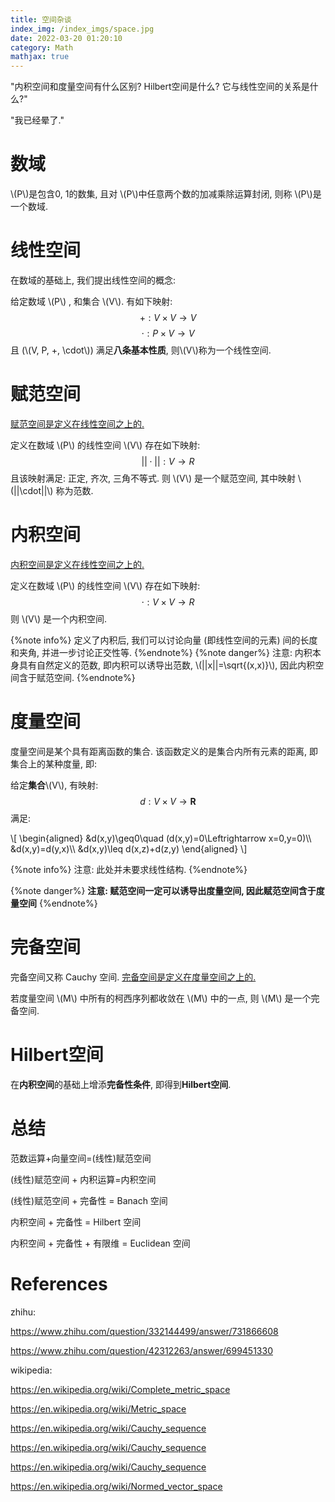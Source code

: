 ```yaml
---
title: 空间杂谈
index_img: /index_imgs/space.jpg
date: 2022-03-20 01:20:10
category: Math
mathjax: true
---
```


"内积空间和度量空间有什么区别? Hilbert空间是什么? 它与线性空间的关系是什么?"

"我已经晕了."

<!--more-->

# 数域
\\(P\\)是包含0, 1的数集, 且对 \\(P\\)中任意两个数的加减乘除运算封闭, 则称 \\(P\\)是一个数域.

# 线性空间
在数域的基础上, 我们提出线性空间的概念:

给定数域 \\(P\\) , 和集合 \\(V\\). 有如下映射:
$$
+:V\times V\rightarrow V
$$
$$
\cdot:P\times V\rightarrow V
$$
且 (\\(V, P, +, \cdot\\)) 满足**八条基本性质**, 则\\(V\\)称为一个线性空间.

# 赋范空间
<u>赋范空间是定义在线性空间之上的.</u>

定义在数域 \\(P\\) 的线性空间 \\(V\\) 存在如下映射:
$$
||\cdot||:  V\rightarrow R
$$
且该映射满足: 正定, 齐次, 三角不等式. 则 \\(V\\) 是一个赋范空间, 其中映射 \\(||\cdot||\\) 称为范数.

# 内积空间
<u>内积空间是定义在线性空间之上的.</u>

定义在数域 \\(P\\) 的线性空间 \\(V\\) 存在如下映射:
$$
\cdot:  V\times V\rightarrow R
$$
则 \\(V\\) 是一个内积空间.

{%note info%}
定义了内积后, 我们可以讨论向量 (即线性空间的元素) 间的长度和夹角, 并进一步讨论正交性等.
{%endnote%}
{%note danger%}
注意: 内积本身具有自然定义的范数, 即内积可以诱导出范数, \\(||x||=\sqrt{(x,x)}\\), 因此内积空间含于赋范空间.
{%endnote%}

# 度量空间
度量空间是某个具有距离函数的集合. 该函数定义的是集合内所有元素的距离, 即集合上的某种度量, 即:

给定**集合**\\(V\\), 有映射:
$$
d:V\times V\rightarrow \mathbf{R}
$$
满足:
<p>\[
\begin{aligned}
&d(x,y)\geq0\quad (d(x,y)=0\Leftrightarrow x=0,y=0)\\
&d(x,y)=d(y,x)\\
&d(x,y)\leq d(x,z)+d(z,y)
\end{aligned}
\]</p>

{%note info%}
注意: 此处并未要求线性结构.
{%endnote%}

{%note danger%}
**注意: 赋范空间一定可以诱导出度量空间, 因此赋范空间含于度量空间**
{%endnote%}

# 完备空间
完备空间又称 Cauchy 空间. <u>完备空间是定义在度量空间之上的.</u>

若度量空间 \\(M\\) 中所有的柯西序列都收敛在 \\(M\\) 中的一点, 则 \\(M\\) 是一个完备空间.

# Hilbert空间
在**内积空间**的基础上增添**完备性条件**, 即得到**Hilbert空间**.

# 总结
范数运算+向量空间=(线性)赋范空间

(线性)赋范空间 + 内积运算=内积空间

(线性)赋范空间 + 完备性 = Banach 空间

内积空间 + 完备性 = Hilbert 空间

内积空间 + 完备性 + 有限维 = Euclidean 空间

# References
zhihu:

https://www.zhihu.com/question/332144499/answer/731866608

https://www.zhihu.com/question/42312263/answer/699451330

wikipedia:

https://en.wikipedia.org/wiki/Complete_metric_space

https://en.wikipedia.org/wiki/Metric_space

https://en.wikipedia.org/wiki/Cauchy_sequence

https://en.wikipedia.org/wiki/Cauchy_sequence

https://en.wikipedia.org/wiki/Cauchy_sequence

https://en.wikipedia.org/wiki/Normed_vector_space